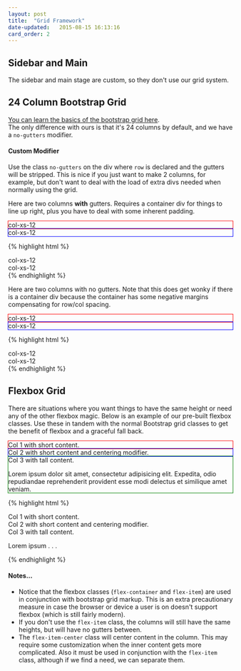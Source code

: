 ```yaml
---
layout: post
title:  "Grid Framework"
date-updated:   2015-08-15 16:13:16
card_order: 2
---
```

## Sidebar and Main
The sidebar and main stage are custom, so they don't use our grid system.

## 24 Column Bootstrap Grid
[You can learn the basics of the bootstrap grid here](http://getbootstrap.com/css/#grid).  
The only difference with ours is that it's 24 columns by default, and we have a `no-gutters` modifier. 

#### Custom Modifier
Use the class `no-gutters` on the div where `row` is declared and the gutters will be stripped. This is nice if you just want to make 2 columns, for example, but don't want to deal with the load of extra divs needed when normally using the grid.

Here are two columns __with__ gutters. Requires a container div for things to line up right, plus you have to deal with some inherent padding.
<div class="container-fluid" style="margin-bottom: 0.5em;">
	<div class="row">
		<div class="col-xs-12" style="outline: 1px solid red;">col-xs-12</div>
		<div class="col-xs-12" style="outline: 1px solid blue">col-xs-12</div>
	</div>
</div>

{% highlight html %}
<div class="container-fluid">
	<div class="row">
		<div class="col-xs-12">col-xs-12</div>
		<div class="col-xs-12">col-xs-12</div>
	</div>
</div>
{% endhighlight %}

Here are two columns with no gutters. Note that this does get wonky if there is a container div because the container has some negative margins compensating for row/col spacing.

<div class="row no-gutters" style="margin-bottom: 0.5em;">
	<div class="col-xs-12" style="outline: 1px solid red;">col-xs-12</div>
	<div class="col-xs-12" style="outline: 1px solid blue">col-xs-12</div>
</div>

{% highlight html %}
<div class="row no-gutters">
	<div class="col-xs-12">col-xs-12</div>
	<div class="col-xs-12">col-xs-12</div>
</div>
{% endhighlight %}

## Flexbox Grid
There are situations where you want things to have the same height or need any of the other flexbox magic. Below is an example of our pre-built flexbox classes. Use these in tandem with the normal Bootstrap grid classes to get the benefit of flexbox and a graceful fall back.

<div class="container-fluid" style="margin-bottom: 0.5em;">
	<div class="row flex-container">
		<div class="col-xs-8 flex-item" style="outline: 1px solid red;">Col 1 with short content.</div>
		<div class="col-xs-8 flex-item flex-item-center" style="outline: 1px solid blue;">Col 2 with short content and centering modifier.</div>
		<div class="col-xs-8 flex-item" style="outline: 1px solid green;">Col 3 with tall content. <p>Lorem ipsum dolor sit amet, consectetur adipisicing elit. Expedita, odio repudiandae reprehenderit provident esse modi delectus et similique amet veniam.</p></div>
	</div>
</div>

{% highlight html %}
<div class="container-fluid">
	<div class="row flex-container">
		<div class="col-xs-8 flex-item">Col 1 with short content.</div>
		<div class="col-xs-8 flex-item flex-item-center">Col 2 with short content and centering modifier.</div>
		<div class="col-xs-8 flex-item">Col 3 with tall content. <p>Lorem ipsum . . .</p></div>
	</div>
</div>
{% endhighlight %}

#### Notes...

*	Notice that the flexbox classes (`flex-container` and `flex-item`) are used in conjunction with bootstrap grid markup. This is an extra precautionary measure in case the browser or device a user is on doesn't support flexbox (which is still fairly modern).
*	If you don't use the `flex-item` class, the columns will still have the same heights, but will have no gutters between.
*	The `flex-item-center` class will center content in the column. This may require some customization when the inner content gets more complicated. Also it must be used in conjunction with the `flex-item` class, although if we find a need, we can separate them.
